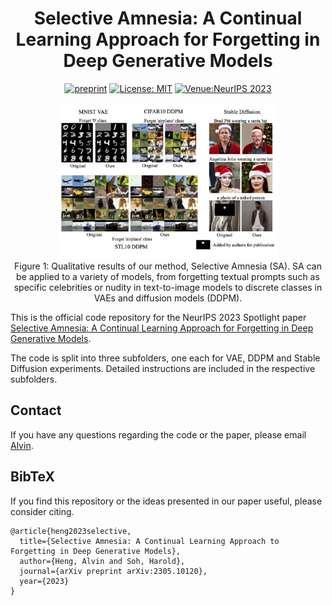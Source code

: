 <div align="center">

# Selective Amnesia: A Continual Learning Approach for Forgetting in Deep Generative Models

[![preprint](https://img.shields.io/static/v1?label=arXiv&message=2301.11308&color=B31B1B)](https://arxiv.org/abs/2305.10120)
[![License: MIT](https://img.shields.io/badge/License-MIT-yellow.svg)](https://opensource.org/licenses/MIT)
[![Venue:NeurIPS 2023](https://img.shields.io/badge/Venue-NeurIPS%202023-007CFF)](https://nips.cc/)

</div>

<p align="center">
  <img src="./assets/main_fig.png" width="70%">
  <br />
  <span>Figure 1: Qualitative results of our method, Selective Amnesia (SA). SA can be applied to a variety
of models, from forgetting textual prompts such as specific celebrities or nudity in text-to-image
models to discrete classes in VAEs and diffusion models (DDPM).</span>
</p>


This is the official code repository for the NeurIPS 2023 Spotlight paper [Selective Amnesia: A Continual Learning Approach for Forgetting in Deep Generative Models](https://arxiv.org/abs/2305.10120).

The code is split into three subfolders, one each for VAE, DDPM and Stable Diffusion experiments. Detailed instructions are included in the respective subfolders.

## Contact
If you have any questions regarding the code or the paper, please email [Alvin](mailto:alvinh@comp.nus.edu.sg).

## BibTeX
If you find this repository or the ideas presented in our paper useful, please consider citing.
```
@article{heng2023selective,
  title={Selective Amnesia: A Continual Learning Approach to Forgetting in Deep Generative Models},
  author={Heng, Alvin and Soh, Harold},
  journal={arXiv preprint arXiv:2305.10120},
  year={2023}
}
```
